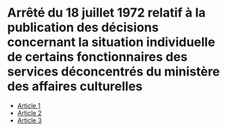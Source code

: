 # Arrêté du 18 juillet 1972 relatif à la publication des décisions concernant la situation individuelle de certains fonctionnaires des services déconcentrés du ministère des affaires culturelles

- [Article 1](article-1.md)
- [Article 2](article-2.md)
- [Article 3](article-3.md)
